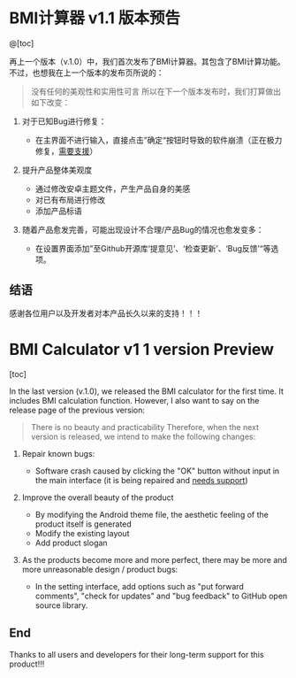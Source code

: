 
# BMI计算器 v1.1 版本预告
@[toc]

再上一个版本（v.1.0）中，我们首次发布了BMI计算器。其包含了BMI计算功能。不过，也想我在上一个版本的发布页所说的：

>没有任何的美观性和实用性可言
所以在下一个版本发布时，我们打算做出如下改变：

1. 对于已知Bug进行修复：
	- 在主界面不进行输入，直接点击”确定“按钮时导致的软件崩溃（正在极力修复，[需要支援](https://github.com/Melendez1209/BMI-Calculator-Android/blob/main/v.1.0/app/src/main/java/com/melendez/bmi/MainActivity.java)）

2. 提升产品整体美观度
	- 通过修改安卓主题文件，产生产品自身的美感
	- 对已有布局进行修改
	- 添加产品标语

3. 随着产品愈发完善，可能出现设计不合理/产品Bug的情况也愈发变多：
	- 在设置界面添加”至Github开源库‘提意见’、‘检查更新’、‘Bug反馈’“等选项。


## 结语
感谢各位用户以及开发者对本产品长久以来的支持！！！


# BMI Calculator v1 1 version Preview

[toc]

In the last version (v.1.0), we released the BMI calculator for the first time. It includes BMI calculation function. However, I also want to say on the release page of the previous version:

> There is no beauty and practicability
Therefore, when the next version is released, we intend to make the following changes:

1. Repair known bugs:
	- Software crash caused by clicking the "OK" button without input in the main interface (it is being repaired and [needs support](https://github.com/Melendez1209/BMI-Calculator-Android/blob/main/v.1.0/app/src/main/java/com/melendez/bmi/MainActivity.java))

2. Improve the overall beauty of the product
	- By modifying the Android theme file, the aesthetic feeling of the product itself is generated
	- Modify the existing layout
	- Add product slogan

3. As the products become more and more perfect, there may be more and more unreasonable design / product bugs:
	- In the setting interface, add options such as "put forward comments", "check for updates" and "bug feedback" to GitHub open source library.
## End
Thanks to all users and developers for their long-term support for this product!!!